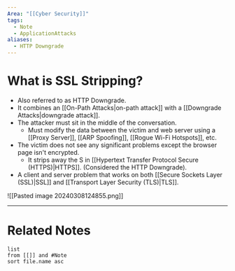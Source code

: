 ```yaml
---
Area: "[[Cyber Security]]"
tags:
  - Note
  - ApplicationAttacks
aliases:
  - HTTP Downgrade
---
```

# What is SSL Stripping?
- Also referred to as HTTP Downgrade.
- It combines an [[On-Path Attacks|on-path attack]] with a [[Downgrade Attacks|downgrade attack]].
- The attacker must sit in the middle of the conversation.
	- Must modify the data between the victim and web server using a [[Proxy Server]], [[ARP Spoofing]], [[Rogue Wi-Fi Hotspots]], etc.
- The victim does not see any significant problems except the browser page isn't encrypted.
	- It strips away the S in [[Hypertext Transfer Protocol Secure (HTTPS)|HTTPS]]. (Considered the HTTP Downgrade).
- A client and server problem that works on both [[Secure Sockets Layer (SSL)|SSL]] and [[Transport Layer Security (TLS)|TLS]].

![[Pasted image 20240308124855.png]]


---
# Related Notes
```dataview
list
from [[]] and #Note 
sort file.name asc
```
